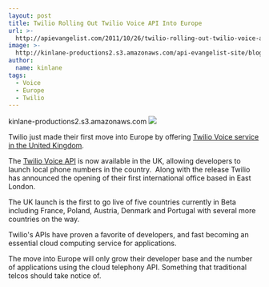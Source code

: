 ```yaml
---
layout: post
title: Twilio Rolling Out Twilio Voice API Into Europe
url: >-
  http://apievangelist.com/2011/10/26/twilio-rolling-out-twilio-voice-api-into-europe/
image: >-
  http://kinlane-productions2.s3.amazonaws.com/api-evangelist-site/blog/twiliomap.png
author:
  name: kinlane
tags:
  - Voice
  - Europe
  - Twilio
---
```

kinlane-productions2.s3.amazonaws.com ![](http://kinlane-productions.s3.amazonaws.com/twilio/twiliomap.png)

Twilio just made their first move into Europe by offering [Twilio Voice service in the United Kingdom](http://www.twilio.com/blog/2011/10/twilio-launches-in-europe-opens-office-london.html "Twilio Voice Service in the United Kingdom").

The [Twilio Voice API](http://www.twilio.com/api/voice "Twilio Voice API") is now available in the UK, allowing developers to launch local phone numbers in the country.  Along with the release Twilio has announced the opening of their first international office based in East London.

The UK launch is the first to go live of five countries currently in Beta including France, Poland, Austria, Denmark and Portugal with several more countries on the way.

Twilio's APIs have proven a favorite of developers, and fast becoming an essential cloud computing service for applications.

The move into Europe will only grow their developer base and the number of applications using the cloud telephony API. Something that traditional telcos should take notice of.